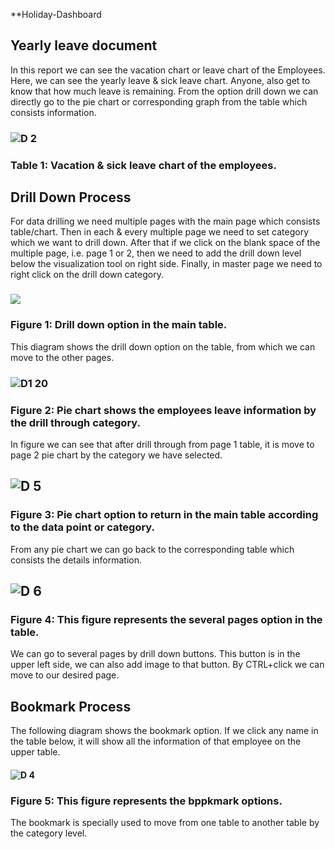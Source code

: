 **Holiday-Dashboard
## Yearly leave document
In this report we can see the vacation chart or leave chart of the Employees. Here, we can see the yearly leave & sick leave chart. Anyone, also get to know that how much leave is remaining. 
From the option drill down we can directly go to the pie chart or corresponding graph from the table which consists information.
### ![D 2](https://user-images.githubusercontent.com/80387652/110642416-e917b300-81aa-11eb-93df-99e7886a8bc6.png)
### Table 1: Vacation & sick leave chart of the employees. 
## Drill Down Process
For data drilling we need multiple pages with the main page which consists table/chart. Then in each & every multiple page we need to set category which we want to drill down. After that if we click on the blank space of the multiple page, i.e. page 1 or 2, then we need to add the drill down level below the visualization tool on right side. Finally, in master page we need to right click on the drill down category. 
### ![](https://user-images.githubusercontent.com/80387652/110650489-7f9ba280-81b2-11eb-8fbf-b7a9f7fd0dd2.png)
### Figure 1: Drill down option in the main table.
This diagram shows the drill down option on the table, from which we can move to the other pages. 
### ![D1 20](https://user-images.githubusercontent.com/80387652/110638156-1ca40e80-81a6-11eb-8d2d-52ada0e6cd3b.png)
### Figure 2: Pie chart shows the employees leave information by the drill through category. 
In figure we can see that after drill through from page 1 table, it is move to page 2 pie chart by the category we have selected.
## ![D 5](https://user-images.githubusercontent.com/80387652/110654334-f38b7a00-81b5-11eb-8f89-5bf5c4d59086.jpg)
### Figure 3: Pie chart option to return in the main table according to the data point or category.
From any pie chart we can go back to the corresponding table which consists the details information.
## ![D 6](https://user-images.githubusercontent.com/80387652/110655513-06527e80-81b7-11eb-9341-a402067fb09f.jpg)
### Figure 4: This figure represents the several pages option in the table. 
We can go to several pages by drill down buttons. This button is in the upper left side, we can also add image to that button. By CTRL+click we can move to our desired page.
## Bookmark Process
The following diagram shows the bookmark option. If we click any name in the table below, it will show all the information of that employee on the upper table.
#### ![D 4](https://user-images.githubusercontent.com/80387652/110653412-22552080-81b5-11eb-8542-269e684bc23e.png)
### Figure 5: This figure represents the bppkmark options.
The bookmark is specially used to move from one table to another table by the category level.
